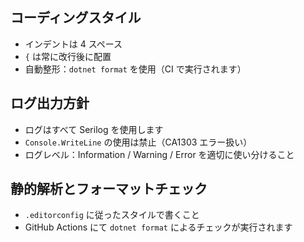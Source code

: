 ## コーディングスタイル

- インデントは 4 スペース
- `{` は常に改行後に配置
- 自動整形：`dotnet format` を使用（CI で実行されます）

## ログ出力方針

- ログはすべて Serilog を使用します
- `Console.WriteLine` の使用は禁止（CA1303 エラー扱い）
- ログレベル：Information / Warning / Error を適切に使い分けること

## 静的解析とフォーマットチェック

- `.editorconfig` に従ったスタイルで書くこと
- GitHub Actions にて `dotnet format` によるチェックが実行されます
